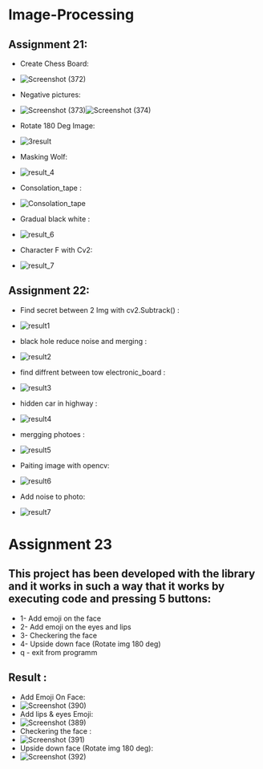 # Image-Processing

## Assignment 21:
  - Create Chess Board:
  - ![Screenshot (372)](https://user-images.githubusercontent.com/91725214/152672896-69dd5b62-f2a2-4bdf-978c-d73084fab13c.png)
  
  - Negative pictures:
  - ![Screenshot (373)](https://user-images.githubusercontent.com/91725214/152672937-a42306ca-f32f-4bbe-ab16-00aa6f394427.png)![Screenshot (374)](https://user-images.githubusercontent.com/91725214/152672961-c3dede88-c2e4-484c-ba21-46f679670d59.png)
  
  - Rotate 180 Deg Image:
  - ![3result](https://user-images.githubusercontent.com/91725214/152673535-61cd5927-25f0-47b3-b3b7-342ebb15e9f6.jpg)
  
  - Masking Wolf:
  - ![result_4](https://user-images.githubusercontent.com/91725214/152674211-19c5be3f-4a1b-4060-b973-2516ce9d66c2.png)
 
  - Consolation_tape :
  - ![Consolation_tape](https://user-images.githubusercontent.com/91725214/152675431-c1d55cca-7327-49e1-bfc3-f2477879c1ff.png)

  - Gradual black white :
  - ![result_6](https://user-images.githubusercontent.com/91725214/152676630-8b4e2647-fa8d-4bea-9869-1be8ed356bc0.png)
  
  
  - Character F with Cv2:
  - ![result_7](https://user-images.githubusercontent.com/91725214/152676643-627cf239-c991-4eb1-8f6c-056a3cbf2506.jpg)

## Assignment 22:

  - Find secret between 2 Img with cv2.Subtrack() :
  - ![result1](https://user-images.githubusercontent.com/91725214/153248708-8d30dbea-4ca0-4c80-a3ff-38eba8343e92.png)
 
  - black hole reduce noise and merging :
  -  ![result2](https://user-images.githubusercontent.com/91725214/153248979-1dccc8bf-ffba-44cd-96ea-4df9dbf1cf5e.png)
  
  - find diffrent between tow electronic_board :
  -  ![result3](https://user-images.githubusercontent.com/91725214/153249224-0dc27f8f-cfe8-47d4-b74a-0905cf2a464a.jpg)
  -  hidden car in highway :
  -  ![result4](https://user-images.githubusercontent.com/91725214/153249413-c87950f2-2862-46a6-b9ae-52bbfd62caad.jpg)
  - mergging photoes :
  - ![result5](https://user-images.githubusercontent.com/91725214/153249814-9d6267e9-143a-4e01-9dd3-f5e765259900.png)
  - Paiting image with opencv:
  - ![result6](https://user-images.githubusercontent.com/91725214/153565019-b6480696-7cde-4051-bf92-e2e9abcd1458.png)
  - Add noise to photo:
  - ![result7](https://user-images.githubusercontent.com/91725214/153250016-688edd21-6f97-42cd-9552-d7cab07f17dd.png)

# Assignment 23
## This project has been developed with the library and it works in such a way that it works by executing code and pressing 5 buttons:
- 1- Add emoji on the face
- 2- Add emoji on the eyes and lips
- 3- Checkering the face
- 4- Upside down face (Rotate img 180 deg)
- q - exit from programm


## Result :
- Add Emoji On Face:
- ![Screenshot (390)](https://user-images.githubusercontent.com/91725214/154253958-b591a85c-b2de-4f10-a7dc-392ba9c0de83.png)
- Add lips & eyes Emoji:
- ![Screenshot (389)](https://user-images.githubusercontent.com/91725214/154253978-ed9ae3c1-706f-4b0c-9085-0441419e9979.png)
- Checkering the face :
- ![Screenshot (391)](https://user-images.githubusercontent.com/91725214/154253835-e3dab929-4719-414b-8d54-b5b585c7b395.png)
- Upside down face (Rotate img 180 deg):
- ![Screenshot (392)](https://user-images.githubusercontent.com/91725214/154254059-04388417-51c4-45e1-9c2a-3b68222cbaf5.png)



  


